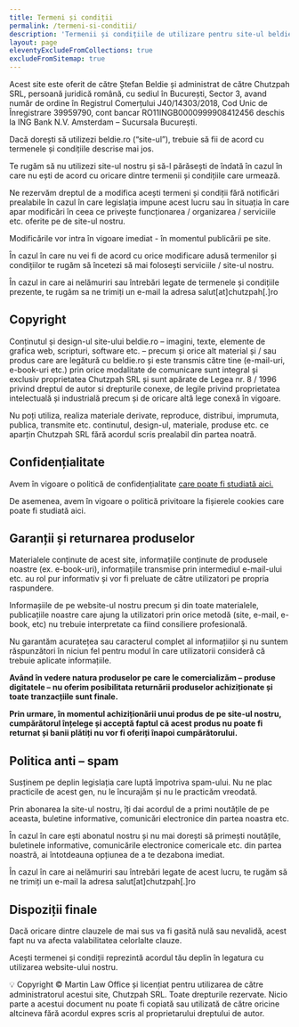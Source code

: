 ```yaml
---
title: Termeni și condiții
permalink: /termeni-si-conditii/
description: 'Termenii și condițiile de utilizare pentru site-ul beldie.ro'
layout: page
eleventyExcludeFromCollections: true
excludeFromSitemap: true
---
```



Acest site este oferit de către Ștefan Beldie și administrat de către Chutzpah SRL, persoană juridică română, cu sediul în București, Sector 3, avand număr de ordine în Registrul Comerțului J40/14303/2018, Cod Unic de Înregistrare 39959790, cont bancar RO11INGB0000999908412456 deschis la ING Bank N.V. Amsterdam – Sucursala București.

Dacă dorești să utilizezi beldie.ro (“site-ul”), trebuie să fii de acord cu termenele și condițiile descrise mai jos.

Te rugăm să nu utilizezi site-ul nostru și să-l părăsești de îndată în cazul în care nu ești de acord cu oricare dintre termenii și condițiile care urmează.

Ne rezervăm dreptul de a modifica acești termeni și condiții fără notificări prealabile în cazul în care legislația impune acest lucru sau în situația în care apar modificări în ceea ce privește funcționarea / organizarea / serviciile etc. oferite pe de site-ul nostru.

Modificările vor intra în vigoare imediat - în momentul publicării pe site.

În cazul în care nu vei fi de acord cu orice modificare adusă termenilor și condițiilor te rugăm să încetezi să mai folosești serviciile / site-ul nostru.

În cazul in care ai nelămuriri sau întrebări legate de termenele și condițiile prezente, te rugăm sa ne trimiți un e-mail la adresa salut[at]chutzpah[.]ro

## Copyright

Conținutul și design-ul site-ului beldie.ro – imagini, texte, elemente de grafica web, scripturi, software etc. – precum și orice alt material și / sau produs care are legătură cu beldie.ro și este transmis către tine (e-mail-uri, e-book-uri etc.) prin orice modalitate de comunicare sunt integral și exclusiv proprietatea Chutzpah SRL și sunt apărate de Legea nr. 8 / 1996 privind dreptul de autor si drepturile conexe, de legile privind proprietatea intelectuală și industrială precum și de oricare altă lege conexă în vigoare.

Nu poți utiliza, realiza materiale derivate, reproduce, distribui, imprumuta, publica, transmite etc. continutul, design-ul, materiale, produse etc. ce aparțin Chutzpah SRL fără acordul scris prealabil din partea noatră.


## Confidențialitate

Avem în vigoare o politică de confidențialitate <a href="https://beldie.ro/politica-de-confidentialitate/"> care poate fi studiată aici.</a>


De asemenea, avem în vigoare o politică privitoare la fișierele cookies care poate fi studiată aici.


## Garanții și returnarea produselor

Materialele conținute de acest site, informațiile conținute de produsele noastre (ex. e-book-uri), informațiile transmise prin intermediul e-mail-ului etc. au rol pur informativ și vor fi preluate de către utilizatori pe propria raspundere.

Informașiile de pe website-ul nostru precum și din toate materialele, publicațiile noastre care ajung la utilizatori prin orice metodă (site, e-mail, e-book, etc) nu trebuie interpretate ca fiind consiliere profesională.

Nu garantăm acuratețea sau caracterul complet al informațiilor și nu suntem răspunzători în niciun fel pentru modul în care utilizatorii consideră că trebuie aplicate informațiile.

<strong>Având în vedere natura produselor pe care le comercializăm – produse digitatele – nu oferim posibilitata returnării produselor achiziționate și toate tranzacțiile sunt finale.

Prin urmare, în momentul achiziționării unui produs de pe site-ul nostru, cumpărătorul înțelege și acceptă faptul că acest produs nu poate fi returnat și banii plătiți nu vor fi oferiți înapoi cumpărătorului. </strong>

## Politica anti – spam
Susținem pe deplin legislația care luptă împotriva spam-ului. Nu ne plac practicile de acest gen, nu le încurajăm și nu le practicăm vreodată.

Prin abonarea la site-ul nostru, îți dai acordul de a primi noutățile de pe aceasta, buletine informative, comunicări electronice din partea noastra etc.

În cazul în care ești abonatul nostru și nu mai dorești să primești noutățile, buletinele informative, comunicările electronice comericale etc. din partea noastră, ai întotdeauna opțiunea de a te dezabona imediat.

În cazul în care ai nelămuriri sau întrebări legate de acest lucru, te rugăm să ne trimiți un e-mail la adresa salut[at]chutzpah[.]ro

## Dispoziții finale
Dacă oricare dintre clauzele de mai sus va fi gasită nulă sau nevalidă, acest fapt nu va afecta valabilitatea celorlalte clauze.

Acești termenei și condiții reprezintă acordul tău deplin în legatura cu utilizarea website-ului nostru.

💡
Copyright © Martin Law Office și licențiat pentru utilizarea de către administratorul acestui site, Chutzpah SRL. Toate drepturile rezervate. Nicio parte a acestui document nu poate fi copiată sau utilizată de către oricine altcineva fără acordul expres scris al proprietarului dreptului de autor.